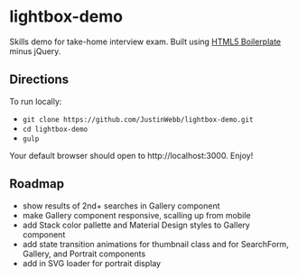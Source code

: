 # lightbox-demo
Skills demo for take-home interview exam.  Built using [HTML5 Boilerplate](https://html5boilerplate.com/) minus jQuery.

## Directions
To run locally:

- `git clone https://github.com/JustinWebb/lightbox-demo.git`
- `cd lightbox-demo`
- `gulp`

Your default browser should open to http://localhost:3000.
Enjoy!

## Roadmap
- show results of 2nd+ searches in Gallery component
- make Gallery component responsive, scalling up from mobile
- add Stack color pallette and Material Design styles to Gallery component
- add state transition animations for thumbnail class and for SearchForm, Gallery, and Portrait components
- add in SVG loader for portrait display
